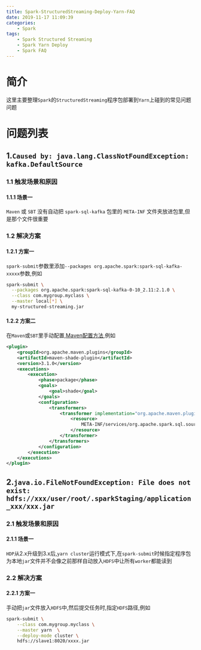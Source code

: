 ```yaml
---
title: Spark-StructuredStreaming-Deploy-Yarn-FAQ
date: 2019-11-17 11:09:39
categories:
    - Spark
tags:
    - Spark Structured Streaming
    - Spark Yarn Deploy
    - Spark FAQ
---
```


# 简介

这里主要整理`Spark`的`StructuredStreaming`程序包部署到`Yarn`上碰到的常见问题问题

# 问题列表

## 1.`Caused by: java.lang.ClassNotFoundException: kafka.DefaultSource`

### 1.1 触发场景和原因

#### 1.1.1 场景一

`Maven` 或 `SBT` 没有自动把 `spark-sql-kafka` 包里的 `META-INF` 文件夹放进包里,但是那个文件很重要

### 1.2 解决方案

#### 1.2.1 方案一

`spark-submit`参数里添加`--packages org.apache.spark:spark-sql-kafka-xxxxx`参数,例如

```bash
spark-submit \
  --packages org.apache.spark:spark-sql-kafka-0-10_2.11:2.1.0 \
  --class com.mygroup.myclass \
  --master local[*] \
  my-structured-streaming.jar
```

#### 1.2.2 方案二

在`Maven`或`SBT`里手动配置,[Maven配置方法](https://maven.apache.org/plugins-archives/maven-shade-plugin-2.0/examples/resource-transformers.html),例如

```xml
<plugin>
    <groupId>org.apache.maven.plugins</groupId>
    <artifactId>maven-shade-plugin</artifactId>
    <version>3.1.0</version>
    <executions>
        <execution>
            <phase>package</phase>
            <goals>
                <goal>shade</goal>
            </goals>
            <configuration>
                <transformers>
                    <transformer implementation="org.apache.maven.plugins.shade.resource.AppendingTransformer">
                        <resource>
                            META-INF/services/org.apache.spark.sql.sources.DataSourceRegister
                        </resource>
                    </transformer>
                </transformers>
            </configuration>
        </execution>
    </executions>
</plugin>
```

## 2.`java.io.FileNotFoundException: File does not exist: hdfs://xxx/user/root/.sparkStaging/application_xxx/xxx.jar`

### 2.1 触发场景和原因

#### 2.1.1 场景一

`HDP`从2.x升级到3.x后,`yarn cluster`运行模式下,在`spark-submit`时候指定程序包为本地`jar`文件并不会像之前那样自动放入`HDFS`中让所有`worker`都能读到

### 2.2 解决方案

#### 2.2.1 方案一

手动把`jar`文件放入`HDFS`中,然后提交任务时,指定`HDFS`路径,例如
```bash
spark-submit \
    --class com.mygroup.myclass \
    --master yarn  \
    --deploy-mode cluster \
    hdfs://slave1:8020/xxxx.jar
```